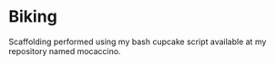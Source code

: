 # Biking

Scaffolding performed using my bash cupcake script available at my repository named mocaccino.
